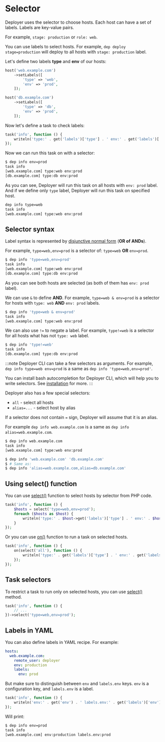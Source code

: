 # Selector

Deployer uses the selector to choose hosts. Each host can have a set of labels. 
Labels are key-value pairs. 

For example, `stage: production` or `role: web`. 

You can use labels to select hosts. For example, `dep deploy stage=production` 
will deploy to all hosts with `stage: production` label.

Let's define two labels **type** and **env** of our hosts:

```php
host('web.example.com')
    ->setLabels([
        'type' => 'web',
        'env' => 'prod',
    ]);

host('db.example.com')
    ->setLabels([
        'type' => 'db',
        'env' => 'prod',
    ]);
```

Now let's define a task to check labels:

```php
task('info', function () {
    writeln('type:' . get('labels')['type'] . ' env:' . get('labels')['env']);
});
```

Now we can run this task on with a selector:

```bash
$ dep info env=prod
task info
[web.example.com] type:web env:prod
[db.example.com] type:db env:prod
```

As you can see, Deployer will run this task on all hosts with `env: prod` label.
And if we define only `type` label, Deployer will run this task on specified host.

```bash
dep info type=web
task info
[web.example.com] type:web env:prod
```

## Selector syntax

Label syntax is represented by [disjunctive normal form](https://en.wikipedia.org/wiki/Disjunctive_normal_form) 
(**OR of ANDs**).

For example, `type=web,env=prod` is a selector of: `type=web` **OR** `env=prod`.

```bash
$ dep info 'type=web,env=prod'
task info
[web.example.com] type:web env:prod
[db.example.com] type:db env:prod
```

As you can see both hosts are selected (as both of them has `env: prod` label).

We can use `&` to define **AND**. For example, `type=web & env=prod` is a selector
for hosts with `type: web` **AND** `env: prod` labels.

```bash
$ dep info 'type=web & env=prod'
task info
[web.example.com] type:web env:prod
```

We can also use `!=` to negate a label. For example, `type!=web` is a selector for
all hosts what has not `type: web` label.

```bash
$ dep info 'type!=web'
task info
[db.example.com] type:db env:prod
```

:::note 
Deployer CLI can take a few selectors as arguments. For example, 
`dep info type=web env=prod` is a same as `dep info 'type=web,env=prod'`.

You can install bash autocompletion for Deployer CLI, which will help you to
write selectors. See [installation](installation.md) for more.
:::

Deployer also has a few special selectors:

- `all` - select all hosts
- `alias=...` - select host by alias

If a selector does not contain `=` sign, Deployer will assume that it is an alias.

For example `dep info web.example.com` is a same as `dep info alias=web.example.com`.

```bash
$ dep info web.example.com
task info
[web.example.com] type:web env:prod
```

```bash
$ dep info 'web.example.com' 'db.example.com'
$ # Same as: 
$ dep info 'alias=web.example.com,alias=db.example.com'
````

## Using select() function

You can use [select()](api.md#select) function to select hosts by selector from PHP code.

```php
task('info', function () {
    $hosts = select('type=web,env=prod');
    foreach ($hosts as $host) {
        writeln('type:' . $host->get('labels')['type'] . ' env:' . $host->get('labels')['env']);
    }
});
```

Or you can use [on()](api.md#on) function to run a task on selected hosts.

```php
task('info', function () {
    on(select('all'), function () {
        writeln('type:' . get('labels')['type'] . ' env:' . get('labels')['env']);
    });
});
```

## Task selectors

To restrict a task to run only on selected hosts, you can use [select()](tasks.md#select) method.

```php
task('info', function () {
    // ...
})->select('type=web,env=prod');
```

## Labels in YAML

You can also define labels in YAML recipe. For example:

```yaml
hosts:
  web.example.com:
    remote_user: deployer
    env: production
    labels:
      env: prod
```

But make sure to distinguish between `env` and `labels.env` keys.
`env` is a configuration key, and `labels.env` is a label.

```php
task('info', function () {
    writeln('env:' . get('env') . ' labels.env:' . get('labels')['env']);
});
```

Will print:

```bash
$ dep info env=prod
task info
[web.example.com] env:production labels.env:prod
```
